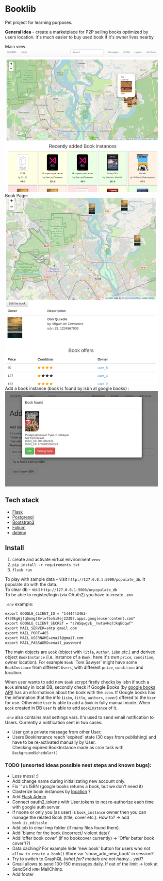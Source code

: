 # Booklib

Pet project for learning purposes.  
  
__General idea__ - create a marketplace for P2P selling books optimized by users location. It's much easier to buy used book if it's owner lives nearby.  

Main view:  
![GitHub Logo](screenshots/1.png)  
Book Page:  
![GitHub Logo](screenshots/2.png)  
Add a book instance (book is found by isbn at google books) :
![GitHub Logo](screenshots/3.png)  

## Tech stack
* [Flask](https://flask.palletsprojects.com/en/1.1.x/)
* [Postgresql](https://www.postgresql.org/)
* [Bootstrap3](https://getbootstrap.com/docs/3.3/)
* [Folium](https://python-visualization.github.io/folium/)
* [dotenv](https://pypi.org/project/python-dotenv/)

## Install
1) create and activate virtual environment `venv`
2) `pip install -r requirements.txt`
3) `flask run`  
  
To play with sample data - visit `http://127.0.0.1:5000/populate_db`. It populate db with the data.  
To clear db - visit `http://127.0.0.1:5000/unpopulate_db`  
To be able to register/login (via OAuth2) you have to create `.env` 

`.env` example:
```
export GOOGLE_CLIENT_ID = "1444443463-4730kg6jtq5umgt8vlwf5ohi8ej22307.apps.googleusercontent.com"  
export GOOGLE_CLIENT_SECRET = "s7WSqwgvE__hwtuvHq7JkqECqwf"  
export MAIL_SERVER=smtp.gmail.com  
export MAIL_PORT=465  
export MAIL_USERNAME=email@gmail.com  
export MAIL_PASSWORD=email_password  
```
  
The main objects are `Book` (object with `Title`, `Author`, `isbn` etc.) and derived object `BookInstance` (i.e. instance of a `Book`, have it's own `price`, `condition`, owner location). For example `Book` 'Tom Sawyer' might have some `BookInstance` from different `Users`, with different `price`, `condition` and location.  
  
When user wants to add new `Book` scrypt firstly checks by isbn if  such a `Book` already in local DB, secondly check if Google Books 
(by [google books API](https://developers.google.com/books/docs/v1/using))
 has an informatinon about the book with the `isbn`. If Google books has the information that the info (`isbn`, `title`, `authors`, `cover`) offered to the `User` for use. Otherwise `User` is able to add a `Book` in fully manual mode. When `Book` created in DB `User` is able to add `BookInstance` of it.  
  
`.env` also contains mail settings vars. It's used to send email notification to Users. Currently a notification sent in two cases:
* User got a private message from other User; 
* Users BookInstance reach 'expired' state (30 days from publishing) and have to be re-activated manually by User.  
Checking expired BookInstance made as cron task with `BackgroundScheduler()`


### TODO (unsorted ideas possible next steps and known bugs):
* Less mess! :)
* Add change name during initializating new account only.
* Fix '' as ISBN (google books returns a book, but we don't need it)
* Clasterize book instances by [location](https://geoalchemy-2.readthedocs.io/) ?
* Add [Flask Admin](https://flask-admin.readthedocs.io/en/latest/)
* Connect oauth2_tokens with User.tokens to not re-authorize each time with google auth server.
* If noone or only you (as user) is `book_instance` owner then you can manage the related Book (title, cover etc.). How to? -> add `book.is_editable`
* Add job to  clear tmp folder (if many files found there).
* Add 'blame for the book (incorrect/ violent data)'
* Add 'offer book cover' (if no bookcover currently) -> 'Offer better book cover'(?)
* Data caching? For example hide 'new book' button for users who not `allow_to_create_a_book()` Store var 'show_add_new_book' in session?
* Try to switch to GraphQL _(what for? models are not heavy... yet)_?
* Gmail allows to send 100-150 messages daily. If out of the limit -> look at SendGrid или MailChimp.
* Add footer
